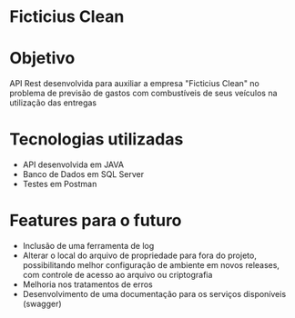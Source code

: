 # Ficticius Clean

# Objetivo
API Rest desenvolvida para auxiliar a empresa "Ficticius Clean" no problema de previsão de gastos com combustíveis de seus veículos na utilização das entregas

# Tecnologias utilizadas
- API desenvolvida em JAVA
- Banco de Dados em SQL Server
- Testes em Postman

# Features para o futuro
- Inclusão de uma ferramenta de log
- Alterar o local do arquivo de propriedade para fora do projeto, possibilitando melhor configuração de ambiente em novos releases, com controle de acesso ao arquivo ou criptografia
- Melhoria nos tratamentos de erros
- Desenvolvimento de uma documentação para os serviços disponíveis (swagger)
